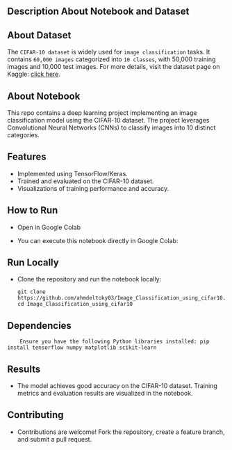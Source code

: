 ## Description About Notebook and Dataset


## About Dataset
The `CIFAR-10 dataset` is widely used for `image classification` tasks. It contains `60,000 images` categorized into `10 classes`, with 50,000 training images and 10,000 test images. For more details, visit the dataset page on Kaggle: [click here](https://www.kaggle.com/c/cifar-10/).

## About Notebook
This repo contains a deep learning project implementing an image classification model using the CIFAR-10 dataset. The project leverages Convolutional Neural Networks (CNNs) to classify images into 10 distinct categories.


## Features

* Implemented using TensorFlow/Keras.
* Trained and evaluated on the CIFAR-10 dataset.
* Visualizations of training performance and accuracy.

## How to Run

* Open in Google Colab

* You can execute this notebook directly in Google Colab:

## Run Locally

* Clone the repository and run the notebook locally:


      git clone https://github.com/ahmdeltoky03/Image_Classification_using_cifar10.git
      cd Image_Classification_using_cifar10

## Dependencies

        Ensure you have the following Python libraries installed: pip install tensorflow numpy matplotlib scikit-learn

## Results

* The model achieves good accuracy on the CIFAR-10 dataset. Training metrics and evaluation results are visualized in the notebook.

## Contributing

* Contributions are welcome! Fork the repository, create a feature branch, and submit a pull request.


